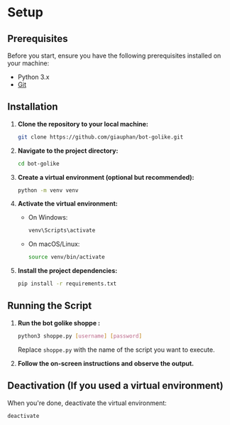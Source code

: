 # Setup

## Prerequisites

Before you start, ensure you have the following prerequisites installed on your machine:

- Python 3.x
- [Git](https://git-scm.com/)

## Installation

1. **Clone the repository to your local machine:**

    ```bash
    git clone https://github.com/giauphan/bot-golike.git
    ```

2. **Navigate to the project directory:**

    ```bash
    cd bot-golike
    ```

3. **Create a virtual environment (optional but recommended):**

    ```bash
    python -m venv venv
    ```

4. **Activate the virtual environment:**

    - On Windows:

        ```bash
        venv\Scripts\activate
        ```

    - On macOS/Linux:

        ```bash
        source venv/bin/activate
        ```

5. **Install the project dependencies:**

    ```bash
    pip install -r requirements.txt
    ```

## Running the Script

1. **Run the bot golike shoppe :**

    ```bash
    python3 shoppe.py [username] [password]
    ```

    Replace `shoppe.py` with the name of the script you want to execute.

2. **Follow the on-screen instructions and observe the output.**

## Deactivation (If you used a virtual environment)

When you're done, deactivate the virtual environment:

```bash
deactivate
```
